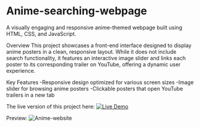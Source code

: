 # Anime-searching-webpage
A visually engaging and responsive anime-themed webpage built using HTML, CSS, and JavaScript.

Overview
This project showcases a front-end interface designed to display anime posters in a clean, responsive layout. While it does not include search functionality, it features an interactive image slider and links each poster to its corresponding trailer on YouTube, offering a dynamic user experience.

Key Features
-Responsive design optimized for various screen sizes
-Image slider for browsing anime posters
-Clickable posters that open YouTube trailers in a new tab

The live version of this project here:
[![Live Demo](https://img.shields.io/badge/Live%20Demo-Deployed%20Here-brightgreen)](https://sonakshi111.github.io/Anime-webpage/)

Preview:
![Anime-website](https://github.com/user-attachments/assets/fd8caed4-78e9-48cf-8255-d451e80d32e9)

